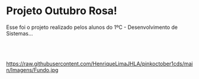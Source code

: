 # Projeto Outubro Rosa!
Esse foi o projeto realizado pelos alunos do 1ºC - Desenvolvimento de Sistemas... 
<br><br><br><br>

https://raw.githubusercontent.com/HenriqueLimaJHLA/pinkoctober1cds/main/Imagens/Fundo.jpg
